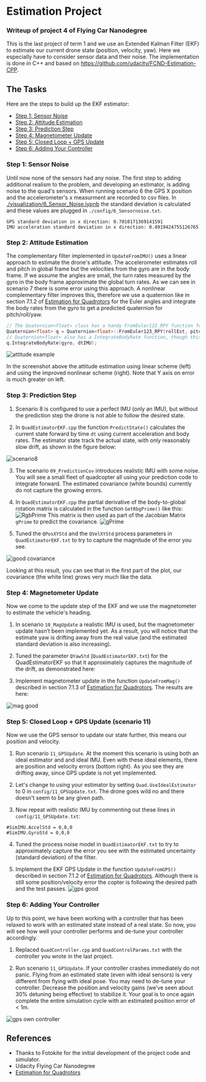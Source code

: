 # Estimation Project #
### Writeup of project 4 of Flying Car Nanodegree ###

This is the last project of term 1 and we use an Extended Kalman Filter (EKF) to estimate our current drone state (position, velocity, yaw). Here we especially have to consider sensor data and their noise. The implementation is done in C++ and based on https://github.com/udacity/FCND-Estimation-CPP.

## The Tasks ##

Here are the steps to build up the EKF estimator:

 - [Step 1: Sensor Noise](#step-1-sensor-noise)
 - [Step 2: Attitude Estimation](#step-2-attitude-estimation)
 - [Step 3: Prediction Step](#step-3-prediction-step)
 - [Step 4: Magnetometer Update](#step-4-magnetometer-update)
 - [Step 5: Closed Loop + GPS Update](#step-5-closed-loop--gps-update)
 - [Step 6: Adding Your Controller](#step-6-adding-your-controller)


### Step 1: Sensor Noise ###

Until now none of the sensors had any noise. The first step to adding additional realism to the problem, and developing an estimator, is adding noise to the quad's sensors. When running scenario 6 the GPS X position and the accelerometer's x measurment are recorded to csv files. In [./visualization/6_Sensor_Noise.iypnb](./visualization/6_Sensor_Noise.iypnb) the standard deviation is calculated and these values are plugged in  `./config/6_Sensornoise.txt`.

```
GPS standard deviation in x direction: 0.7010171369141591
IMU acceleration standard deviation in x direction: 0.4919424755126765
```

### Step 2: Attitude Estimation ###

The complementary filter implemented in `UpdateFromIMU()` uses a linear approach to estimate the drone's attitude. The accelerometer estimates roll and pitch in global frame but the velocities from the gyro are in the body frame. If we assume the angles are small, the turn rates measured by the gyro in the body frame approximate the global turn rates. As we can see in scenario 7 there is some error using this approach. 
A nonlinear complementary filter improves this, therefore we use a quaternion like in section 7.1.2 of [Estimation for Quadrotors](https://www.overleaf.com/read/vymfngphcccj) for the Euler angles and integrate the body rates from the gyro to get a predicted quaternion for pitch/roll/yaw.

```c++
// The Quaternion<float> class has a handy FromEuler123_RPY function for creating a quaternion from Euler Roll/PitchYaw
Quaternion<float> q = Quaternion<float>::FromEuler123_RPY(rollEst, pitchEst, ekfState(6));
// Quaternion<float> also has a IntegrateBodyRate function, though this uses quaternions, not Euler angles 
q.IntegrateBodyRate(gyro, dtIMU);
```
![attitude example](images/attitude-screenshot.png)

In the screenshot above the attitude estimation using linear scheme (left) and using the improved nonlinear scheme (right). Note that Y axis on error is much greater on left.


### Step 3: Prediction Step ###

1. Scenario 8 is configured to use a perfect IMU (only an IMU), but without the prediction step the drone is not able to follow the desired state.

2. In `QuadEstimatorEKF.cpp` the function `PredictState()` calculates the current state forward by time `dt` using current acceleration and body rates. The estimator state track the actual state, with only reasonably slow drift, as shown in the figure below:


![scenario8](images/scenario8.gif)

3. The scenario `09_PredictionCov` introduces realistic IMU with some noise. You will see a small fleet of quadcopter all using your prediction code to integrate forward. The estimated covariance (white bounds) currently do not capture the growing errors.

4. In `QuadEstimatorEKF.cpp` the partial derivative of the body-to-global rotation matrix is calculated in the function `GetRbgPrime()` like this:
![RgbPrime](images/rotation_prime.png)
This matrix is then used as part of the Jacobian Matrix `gPrime` to predict the covariance.
![gPrime](images/g_prime.png)

5. Tuned the `QPosXYStd` and the `QVelXYStd` process parameters in `QuadEstimatorEKF.txt` to try to capture the magnitude of the error you see.

![good covariance](images/scenario9.gif)

Looking at this result, you can see that in the first part of the plot, our covariance (the white line) grows very much like the data.

### Step 4: Magnetometer Update ###

Now we come to the update step of the EKF and we use the magnetometer to estimate the vehicle's heading.

1. In scenario `10_MagUpdate` a realistic IMU is used, but the magnetometer update hasn’t been implemented yet. As a result, you will notice that the estimate yaw is drifting away from the real value (and the estimated standard deviation is also increasing).  

2. Tuned the parameter `QYawStd` (`QuadEstimatorEKF.txt`) for the QuadEstimatorEKF so that it approximately captures the magnitude of the drift, as demonstrated here:

3. Implement magnetometer update in the function `UpdateFromMag()` described in section 7.1.3 of [Estimation for Quadrotors](https://www.overleaf.com/read/vymfngphcccj). The results are here:

![mag good](images/10_mag.png)


### Step 5: Closed Loop + GPS Update (scenario 11) ###
Now we use the GPS sensor to update our state further, this means our position and velocity. 

1. Run scenario `11_GPSUpdate`.  At the moment this scenario is using both an ideal estimator and and ideal IMU.  Even with these ideal elements, there are position and velocity errors (bottom right). As you see they are drifting away, since GPS update is not yet implemented.

2. Let's change to using your estimator by setting `Quad.UseIdealEstimator` to 0 in `config/11_GPSUpdate.txt`. The drone goes wild no and there doesn't seem to be any given path.

3. Now repeat with realistic IMU by commenting out these lines in `config/11_GPSUpdate.txt`:
```
#SimIMU.AccelStd = 0,0,0
#SimIMU.GyroStd = 0,0,0
```

4. Tuned the process noise model in `QuadEstimatorEKF.txt` to try to approximately capture the error you see with the estimated uncertainty (standard deviation) of the filter.

5. Implement the EKF GPS Update in the function `UpdateFromGPS()` described in section 7.1.2 of [Estimation for Quadrotors](https://www.overleaf.com/read/vymfngphcccj). Although there is still some position/velocity error the copter is following the desired path and the test passes.
![gps good](images/scenario11.png)

### Step 6: Adding Your Controller ###

Up to this point, we have been working with a controller that has been relaxed to work with an estimated state instead of a real state.  So now, you will see how well your controller performs and de-tune your controller accordingly.

1. Replaced `QuadController.cpp` and `QuadControlParams.txt` with the controller you wrote in the last project.

3. Run scenario `11_GPSUpdate`. If your controller crashes immediately do not panic. Flying from an estimated state (even with ideal sensors) is very different from flying with ideal pose. You may need to de-tune your controller. Decrease the position and velocity gains (we’ve seen about 30% detuning being effective) to stabilize it.  Your goal is to once again complete the entire simulation cycle with an estimated position error of < 1m.

![gps own controller](images/scenario11_own_controller.png)

## References ##

- Thanks to Fotokite for the initial development of the project code and simulator.
- Udacity Flying Car Nanodegree
- [Estimation for Quadrotors](https://www.overleaf.com/read/vymfngphcccj)